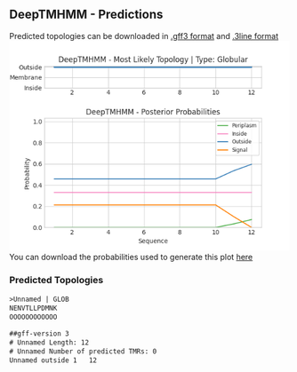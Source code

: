 ## DeepTMHMM - Predictions
Predicted topologies can be downloaded in [.gff3 format](TMRs.gff3) and [.3line format](predicted_topologies.3line)
![picture](plot.png)
You can download the probabilities used to generate this plot [here](Unnamed_probs.csv)
### Predicted Topologies
```
>Unnamed | GLOB
NENVTLLPDMNK
OOOOOOOOOOOO

```


```
##gff-version 3
# Unnamed Length: 12
# Unnamed Number of predicted TMRs: 0
Unnamed	outside	1	12				

```
